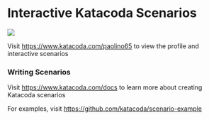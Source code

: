 # Interactive Katacoda Scenarios

[![](http://shields.katacoda.com/katacoda/paolino65/count.svg)](https://www.katacoda.com/paolino65 "Get your profile on Katacoda.com")

Visit https://www.katacoda.com/paolino65 to view the profile and interactive scenarios

### Writing Scenarios
Visit https://www.katacoda.com/docs to learn more about creating Katacoda scenarios

For examples, visit https://github.com/katacoda/scenario-example
